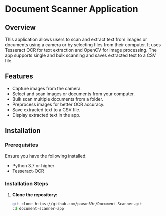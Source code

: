 # Document Scanner Application

## Overview
This application allows users to scan and extract text from images or documents using a camera or by selecting files from their computer. It uses Tesseract OCR for text extraction and OpenCV for image processing. The app supports single and bulk scanning and saves extracted text to a CSV file.

## Features
- Capture images from the camera.
- Select and scan images or documents from your computer.
- Bulk scan multiple documents from a folder.
- Preprocess images for better OCR accuracy.
- Save extracted text to a CSV file.
- Display extracted text in the app.

## Installation

### Prerequisites
Ensure you have the following installed:
- Python 3.7 or higher
- Tesseract-OCR

### Installation Steps
1. **Clone the repository:**
   ```bash
   git clone https://github.com/pavan69r/Document-Scanner.git
   cd document-scanner-app

